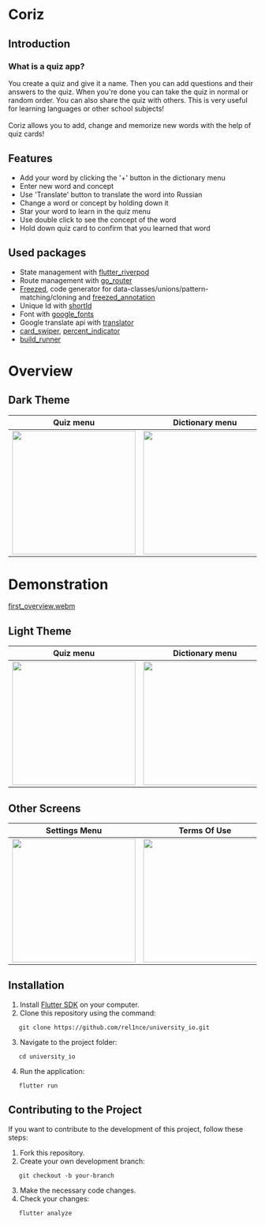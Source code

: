 # Coriz
## Introduction
### What is a quiz app?
You create a quiz and give it a name. Then you can add questions and their answers to the quiz. When you're done you can take the quiz in normal or random order. You can also share the quiz with others. This is very useful for learning languages or other school subjects!
<br></br>
Coriz allows you to add, change and memorize new words with the help of quiz cards!

## Features
- Add your word by clicking the '+' button in the dictionary menu
- Enter new word and concept
- Use 'Translate' button to translate the word into Russian
- Change a word or concept by holding down it
- Star your word to learn in the quiz menu
- Use double click to see the concept of the word
- Hold down quiz card to confirm that you learned that word

## Used packages
- State management with [flutter_riverpod](https://pub.dev/packages/flutter_riverpod)
- Route management with [go_router](https://pub.dev/packages/go_router)
- [Freezed](https://pub.dev/packages/freezed), code generator for data-classes/unions/pattern-matching/cloning and [freezed_annotation](https://pub.dev/packages/freezed_annotation)
- Unique Id with [shortId](https://pub.dev/packages/shortid)
- Font with [google_fonts](https://pub.dev/packages/google_fonts)
- Google translate api with [translator](https://pub.dev/packages/translator)
- [card_swiper](https://pub.dev/packages/card_swiper), [percent_indicator](https://pub.dev/packages/percent_indicator)
- [build_runner](https://pub.dev/packages/build_runner)

# Overview
## Dark Theme
| Quiz menu | Dictionary menu | New Quizzes | Learned Quizzes | Edit View |
|-----------|---------------|-------------|----------|-----------|
|<img src="https://user-images.githubusercontent.com/101862863/230761460-82a8d4ca-32dc-4067-b6af-56594938f770.png" width="250">|<img src="https://user-images.githubusercontent.com/101862863/230761462-bc2df087-284f-43f1-93e5-bd3fc8244c46.png" width="250">|<img src="https://user-images.githubusercontent.com/101862863/230761465-258c9ba8-fbf7-406e-95a2-72609f0ac584.png" width="250">|<img src="https://user-images.githubusercontent.com/101862863/230761463-6637bd82-5246-4260-b3f6-80c6600e83ec.png" width="250">|<img src="https://user-images.githubusercontent.com/101862863/230761461-433733e9-1414-4e94-8355-8d05f6d26bb4.png" width="250">

# Demonstration
[first_overview.webm](https://user-images.githubusercontent.com/101862863/230761644-08646529-5834-437b-b82c-3c1d19b181bd.webm)

## Light Theme 
| Quiz menu | Dictionary menu | New Quizzes | Learned Quizzes | Edit View |
|-----------|---------------|-------------|----------|-----------|
|<img src="https://user-images.githubusercontent.com/101862863/230761974-d3637c9a-98fd-406e-9076-26b279723c69.png" width="250">|<img src="https://user-images.githubusercontent.com/101862863/230761970-68fb228c-b095-44af-a6ab-1aad4b8dfd63.png" width="250">|<img src="https://user-images.githubusercontent.com/101862863/230761973-e3025386-54da-4c05-ab8d-40864f19ce6f.png" width="250">|<img src="https://user-images.githubusercontent.com/101862863/230761972-f7a0f230-250f-4a47-a82a-281d51150ed5.png" width="250">|<img src="https://user-images.githubusercontent.com/101862863/230762030-53250fd4-aa5f-49fd-9b8a-ae67d3289173.png" width="250">

## Other Screens
| Settings Menu | Terms Of Use |
|-----------|---------------|
|<img src="https://user-images.githubusercontent.com/101862863/230761975-50caf836-b804-4410-a3d3-e8d1411f2715.png" width="250">|<img src="https://user-images.githubusercontent.com/101862863/230761976-8be3ed0e-e233-445a-950f-dbb2fffcf187.png" width="250">|

## Installation

1. Install [Flutter SDK](https://flutter.dev/docs/get-started/install) on your computer.
2. Clone this repository using the command:

   
```shell
   git clone https://github.com/rel1nce/university_io.git
   ```
3. Navigate to the project folder:
   
```shell
   cd university_io
  ``` 
4. Run the application:

   
```shell
   flutter run
   ```
## Contributing to the Project

If you want to contribute to the development of this project, follow these steps:

1. Fork this repository.
2. Create your own development branch:

   
```shell
   git checkout -b your-branch
   ```
3. Make the necessary code changes.
4. Check your changes:

   
```shell
   flutter analyze
   ```




